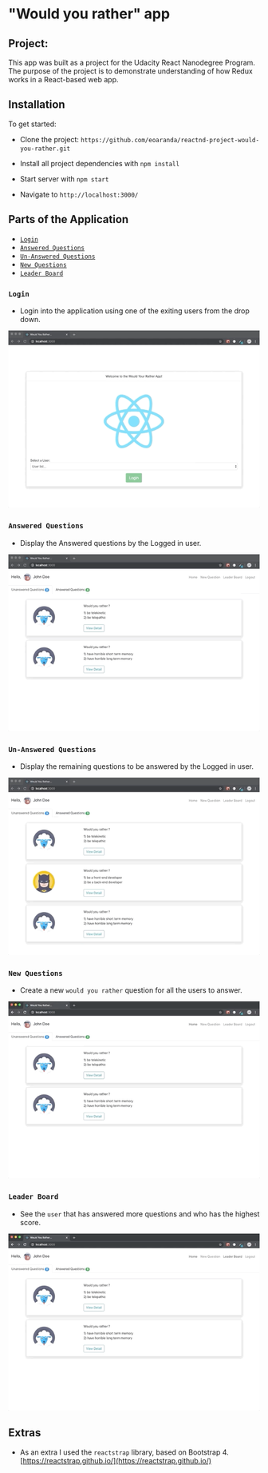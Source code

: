 # "Would you rather" app


## Project:

This app was built as a project for the Udacity React Nanodegree Program. The purpose of the project is to demonstrate understanding of how Redux works in a React-based web app.

  
## Installation

  To get started:

* Clone the project: `https://github.com/eoaranda/reactnd-project-would-you-rather.git`
* Install all project dependencies with `npm install`

* Start server with `npm start`

* Navigate to `http://localhost:3000/`
  
  
## Parts of the Application

*  [`Login`](#login)
*  [`Answered Questions`](#answered)
* [`Un-Answered Questions`](#unanswered)
*  [`New Questions`](#new)
*  [`Leader Board`](#leader)


### `Login`
* Login into the application using one of the exiting users from the drop down.

![Bookshelves](doc/screenshots/login.gif  "login")

### `Answered Questions`
* Display the Answered questions by the Logged in user.
  
![Search](doc/screenshots/answered.gif  "answered")

### `Un-Answered Questions`
* Display the remaining questions to be answered by the Logged in user.
  
![Search](doc/screenshots/unanswered.gif  "unanswered")

### `New Questions`
* Create a new `would you rather` question for all the users to answer.

![Filters](doc/screenshots/new.gif  "new")

### `Leader Board`
* See the `user` that has answered more questions and who has the highest score.

![Filters](doc/screenshots/leader.gif  "leader")


## Extras

* As an extra I used the `reactstrap` library, based on Bootstrap 4.  [https://reactstrap.github.io/](https://reactstrap.github.io/)